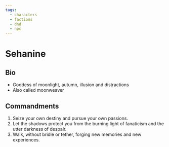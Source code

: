 ```yaml
---
tags:
  - characters
  - factions
  - dnd
  - npc
---
```

# Sehanine
## Bio
- Goddess of moonlight, autumn, illusion and distractions
- Also called moonweaver
## Commandments
1. Seize your own destiny and pursue your own passions.
2. Let the shadows protect you from the burning light of fanaticism and the utter darkness of despair.
3. Walk, without bridle or tether, forging new memories and new experiences.